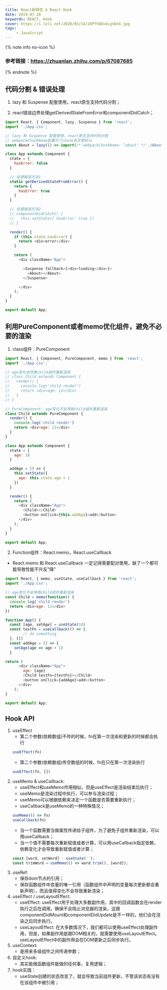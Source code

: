 ```yaml
---
title: React新特性 & React Hook
date: 2019-07-28
keywords: REACT, Hook
cover: https://i.loli.net/2020/03/14/26Pfh8OveLgnDxX.jpg
tags:
     - JavaScript
---
```

{% note info no-icon %}
### 参考链接：https://zhuanlan.zhihu.com/p/67087685
{% endnote %}


## 代码分割 & 错误处理

1. lazy 和 Suspense 配套使用，react原生支持代码分割；

2. react错误边界处理getDerivedStateFromError和componentDidCatch；
<!-- more -->
```JavaScript
import React, { Component, lazy, Suspense } from 'react';
import './App.css';

// lazy 和 Suspense 配套使用，react原生支持代码分割
// webpackChunkName配置为了chunk名字更好认
const About = lazy(() => import(/* webpackChunkName: "about" */'./About'));

class App extends Component {
  state = {
    hasError: false
  }

  // 处理错误方法1
  static getDerivedStateFromError() {
    return {
      hasError: true
    }
  }

  // 处理错误方法2
  // componentDidCatch() {
  //   this.setState({ hasError: true })
  // }

  render() {
    if (this.state.hasError) {
      return <div>error</div>
    }

    return (
      <div className="App">

        <Suspense fallback={<div>loading</div>}>
          <About></About>
        </Suspense>

      </div>
    );
  }
}

export default App;
```


## 利用PureComponent或者memo优化组件，避免不必要的渲染

1. class组件：PureComponent
```JavaScript
import React, { Component, PureComponent, memo } from 'react';
import './App.css';

// age变化会导致child组件重新渲染
// class Child extends Component {
//   render() {
//     console.log('child render')
//     return <div>age: 11</div>
//   }
// }

// PureComponent: age变化不会导致child组件重新渲染
class Child extends PureComponent {
  render() {
    console.log('child render')
    return <div>age: 11</div>
  }
}

class App extends Component {
  state = {
    age: 18
  }

  addAge = () => {
    this.setState({
      age: this.state.age + 1
    })
  }

  render() {
    return (
      <div className="App">
        <Child></Child>
        <button onClick={this.addAge}>add</button>
      </div>
    );
  }
}

export default App;
```
2. Function组件：React.memo，React.useCallback
  - React.memo 和 React.useCallback 一定记得需要配对使用，缺了一个都可能导致性能不升反“降”
```JavaScript
import React, { memo, useState, useCallback } from 'react';
import './App.css';

// age变化不会导致child组件重新渲染
const Child = memo(function() {
  console.log('child render')
  return <div>age: 11</div>
})

function App() {
  const [age, setAge] = useState(18)
  const testFn = useCallback(() => {
        // do something
  }, [])
  const addAge = () => {
    setAge(age => age + 1)
  }

return (
      <div className="App">
        age: {age}
        <Child testFn={testFn}></Child>
        <button onClick={addAge}>add</button>
      </div>
    );
}

export default App;
```



## Hook API
1. useEffect
    - 第二个参数(依赖数组)不传的时候，fn在第一次渲染和更新的时候都会执行
    ```JavaScript
    useEffect(fn)
    ```
    - 第二个参数(依赖数组)传空数组的时候，fn在只在第一次渲染执行
    ```JavaScript
    useEffect(fn, [])
    ```
2. useMemo & useCallback:
    - useEffect和useMemo作用相似，但是useEffect是渲染结束后执行；
    - useMemo是渲染过程中执行，可以参与渲染过程；
    - useMemo可以根据依赖来决定一个函数是否需要重新执行；
    - useCallback是useMemo的一种特殊情况；
    ```JavaScript
    useMemo(() => fn)
    useCallback(fn)
    ```
    - 当一个函数需要当做属性传递给子组件，为了避免子组件重新渲染，可以用useCallback；
    - 当一个值不需要每次重新赋值或者计算，可以用useCallback指定依赖，依赖变化才会导致重新赋值或者计算；
    ```JavaScript
    const [word, setWord] - useState('');
    const trimWord = useMemo(() => word.trim(), [word]);
    ```
3. useRef:
    - 保存dom节点的引用；
    - 保存函数组件中变量的唯一引用（函数组件中声明的变量每次更新都会重新声明），而且值得变化不会导致重新渲染；
4. useEffect / useLayoutEffect:
    - useEffect: useEffect用于处理大多数副作用，其中的回调函数会在render执行之后在调用，确保不会阻止浏览器的渲染，这跟componentDidMount和componentDidUpdate是不一样的，他们会在渲染之后同步执行。
    - useLayoutEffect: 在大多数情况下，我们都可以使用useEffect处理副作用，但是，如果副作用是跟DOM相关的，就需要使用useLayoutEffect。useLayoutEffect中的副作用会在DOM更新之后同步执行。
5. useContext:
    - 是用来多级组件之间传递参数；
6. 自定义hook: 
    - 其实能做函数组件能做的任何事，复用逻辑；
7. hook实践：
    - useState创建的状态改变了，就会导致当前组件更新，不管该状态有没有在该组件中被引用；

